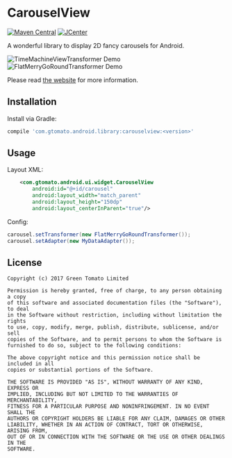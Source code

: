 # CarouselView

[![Maven Central](https://maven-badges.herokuapp.com/maven-central/com.gtomato.android.library/carouselview/badge.svg)](https://maven-badges.herokuapp.com/maven-central/com.gtomato.android.library/carouselview) [![JCenter](https://api.bintray.com/packages/gtomato/android-libraries/carouselview/images/download.svg)](https://bintray.com/gtomato/android-libraries/carouselview/_latestVersion)

A wonderful library to display 2D fancy carousels for Android.

![TimeMachineViewTransformer Demo](https://gtomato.github.io/carouselview/media/timemachine.gif) ![FlatMerryGoRoundTransformer Demo](https://gtomato.github.io/carouselview/media/merrygoround-flat.gif)

Please read [the website](https://gtomato.github.io/carouselview/) for more information.


## Installation

Install via Gradle:
```groovy
compile 'com.gtomato.android.library:carouselview:<version>'
```


## Usage

Layout XML:

```xml
	<com.gtomato.android.ui.widget.CarouselView
		android:id="@+id/carousel"
		android:layout_width="match_parent"
		android:layout_height="150dp"
		android:layout_centerInParent="true"/>
```

Config:

```java
carousel.setTransformer(new FlatMerryGoRoundTransformer());
carousel.setAdapter(new MyDataAdapter());
```


## License

    Copyright (c) 2017 Green Tomato Limited
    
    Permission is hereby granted, free of charge, to any person obtaining a copy
    of this software and associated documentation files (the "Software"), to deal
    in the Software without restriction, including without limitation the rights
    to use, copy, modify, merge, publish, distribute, sublicense, and/or sell
    copies of the Software, and to permit persons to whom the Software is
    furnished to do so, subject to the following conditions:
    
    The above copyright notice and this permission notice shall be included in all
    copies or substantial portions of the Software.
    
    THE SOFTWARE IS PROVIDED "AS IS", WITHOUT WARRANTY OF ANY KIND, EXPRESS OR
    IMPLIED, INCLUDING BUT NOT LIMITED TO THE WARRANTIES OF MERCHANTABILITY,
    FITNESS FOR A PARTICULAR PURPOSE AND NONINFRINGEMENT. IN NO EVENT SHALL THE
    AUTHORS OR COPYRIGHT HOLDERS BE LIABLE FOR ANY CLAIM, DAMAGES OR OTHER
    LIABILITY, WHETHER IN AN ACTION OF CONTRACT, TORT OR OTHERWISE, ARISING FROM,
    OUT OF OR IN CONNECTION WITH THE SOFTWARE OR THE USE OR OTHER DEALINGS IN THE
    SOFTWARE.
